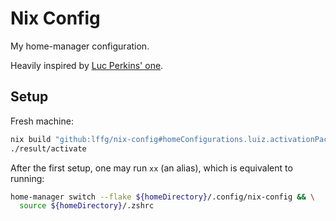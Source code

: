 # Nix Config

My home-manager configuration.

Heavily inspired by [Luc Perkins' one][luc-nix-config].

[luc-nix-config]: https://github.com/lucperkins/nix-home-manager-config

## Setup

Fresh machine:

<!-- cspell:words lffg luiz -->

```sh
nix build "github:lffg/nix-config#homeConfigurations.luiz.activationPackage"
./result/activate
```

After the first setup, one may run `xx` (an alias), which is equivalent to
running:

```sh
home-manager switch --flake ${homeDirectory}/.config/nix-config && \
  source ${homeDirectory}/.zshrc
```
